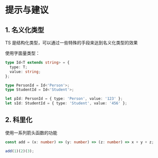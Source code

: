 # 提示与建议

## 1. 名义化类型

TS 是结构化类型，可以通过一些特殊的手段来达到名义化类型的效果

使用字面量类型：

```typescript
type Id<T extends string> = {
  type: T;
  value: string;
};

type PersonId = Id<'Person'>;
type StudentId = Id<'Student'>;

let pId: PersonId = { type: 'Person', value: '123' };
let sId: StudentId = { type: 'Student', value: '456' };
```

## 2. 科里化

使用一系列箭头函数的功能

```typescript
const add = (x: number) => (y: number) => (z: number) => x + y + z;

add(1)(2)(3);
```
